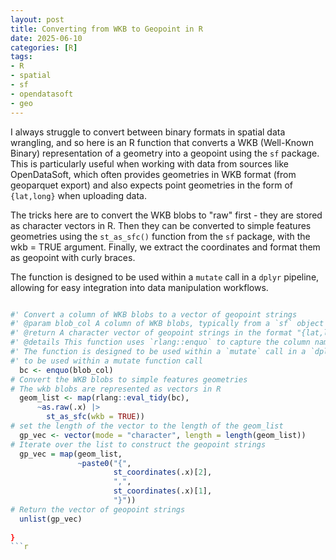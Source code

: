 ```yaml
---
layout: post
title: Converting from WKB to Geopoint in R
date: 2025-06-10
categories: [R]
tags:
- R
- spatial
- sf
- opendatasoft
- geo
---
```


I always struggle to convert between binary formats in spatial data wrangling, and so here is an R function that converts a WKB (Well-Known Binary) representation of a geometry into a geopoint using the `sf` package. This is particularly useful when working with data from sources like OpenDataSoft, which often provides geometries in WKB format (from geoparquet export) and also expects point geometries in the form of `{lat,long}` when uploading data.

The tricks here are to convert the WKB blobs to "raw" first - they are stored as character vectors in R. Then they can be converted to simple features geometries using the `st_as_sfc()` function from the `sf` package, with the wkb = TRUE argument. Finally, we extract the coordinates and format them as geopoint with curly braces.

The function is designed to be used within a `mutate` call in a `dplyr` pipeline, allowing for easy integration into data manipulation workflows.

```r blob_to_geopoint <- function(blob_col) {

#' Convert a column of WKB blobs to a vector of geopoint strings
#' @param blob_col A column of WKB blobs, typically from a `sf` object or geoparquet file
#' @return A character vector of geopoint strings in the format "{lat,long}"  as required for the  ODS rendering of points
#' @details This function uses `rlang::enquo` to capture the column name and `rlang::eval_tidy` to evaluate it.
#' The function is designed to be used within a `mutate` call in a `dplyr` pipeline.
#' to be used within a mutate function call
  bc <- enquo(blob_col)
# Convert the WKB blobs to simple features geometries
# The wkb blobs are represented as vectors in R
  geom_list <- map(rlang::eval_tidy(bc),
      ~as.raw(.x) |> 
        st_as_sfc(wkb = TRUE))
# set the length of the vector to the length of the geom_list
  gp_vec <- vector(mode = "character", length = length(geom_list))
# Iterate over the list to construct the geopoint strings
  gp_vec = map(geom_list,
               ~paste0("{",
                       st_coordinates(.x)[2],
                       ",",
                       st_coordinates(.x)[1],
                       "}"))
# Return the vector of geopoint strings
  unlist(gp_vec)
  
}
```r